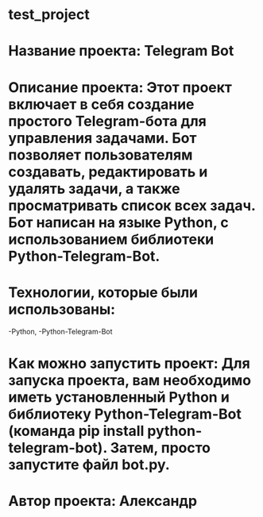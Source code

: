 # test_project

# Название проекта: Telegram Bot

# Описание проекта: Этот проект включает в себя создание простого Telegram-бота для управления задачами. Бот позволяет пользователям создавать, редактировать и удалять задачи, а также просматривать список всех задач. Бот написан на языке Python, с использованием библиотеки Python-Telegram-Bot.

# Технологии, которые были использованы: 
-Python, 
-Python-Telegram-Bot
# Как можно запустить проект: Для запуска проекта, вам необходимо иметь установленный Python и библиотеку Python-Telegram-Bot (команда pip install python-telegram-bot). Затем, просто запустите файл bot.py.

# Автор проекта: Александр
